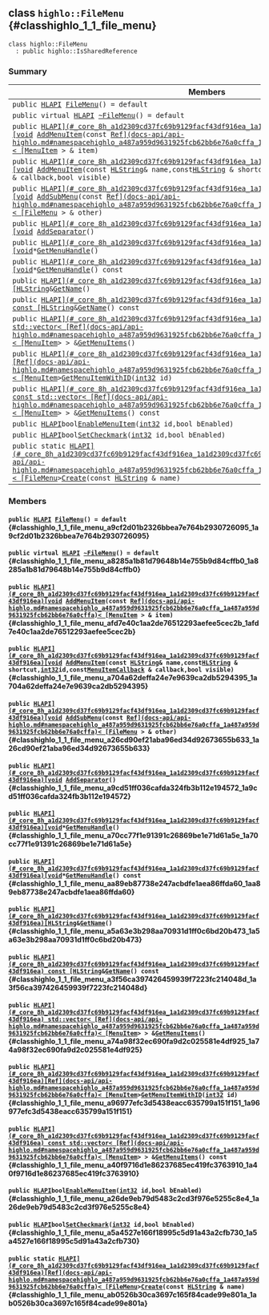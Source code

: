 ## class `highlo::FileMenu` {#classhighlo_1_1_file_menu}

```
class highlo::FileMenu
  : public highlo::IsSharedReference
```

### Summary

 Members                        | Descriptions                                
--------------------------------|---------------------------------------------
`public `[`HLAPI`](#_core_8h_a1d2309cd37fc69b9129facf43df916ea_1a1d2309cd37fc69b9129facf43df916ea)` `[`FileMenu`](#classhighlo_1_1_file_menu_a9cf2d01b2326bbea7e764b2930726095_1a9cf2d01b2326bbea7e764b2930726095)`() = default` | 
`public virtual `[`HLAPI`](#_core_8h_a1d2309cd37fc69b9129facf43df916ea_1a1d2309cd37fc69b9129facf43df916ea)` `[`~FileMenu`](#classhighlo_1_1_file_menu_a8285a1b81d79648b14e755b9d84cffb0_1a8285a1b81d79648b14e755b9d84cffb0)`() = default` | 
`public `[`HLAPI](#_core_8h_a1d2309cd37fc69b9129facf43df916ea_1a1d2309cd37fc69b9129facf43df916ea)[void`](#imgui__impl__opengl3__loader_8h_ac668e7cffd9e2e9cfee428b9b2f34fa7_1ac668e7cffd9e2e9cfee428b9b2f34fa7)` `[`AddMenuItem`](#classhighlo_1_1_file_menu_afd7e40c1aa2de76512293aefee5cec2b_1afd7e40c1aa2de76512293aefee5cec2b)`(const `[`Ref](docs-api/api-highlo.md#namespacehighlo_a487a959d9631925fcb62bb6e76a0cffa_1a487a959d9631925fcb62bb6e76a0cffa)< [MenuItem`](docs-api/api-highlo--MenuItem.md#structhighlo_1_1_menu_item)` > & item)` | 
`public `[`HLAPI](#_core_8h_a1d2309cd37fc69b9129facf43df916ea_1a1d2309cd37fc69b9129facf43df916ea)[void`](#imgui__impl__opengl3__loader_8h_ac668e7cffd9e2e9cfee428b9b2f34fa7_1ac668e7cffd9e2e9cfee428b9b2f34fa7)` `[`AddMenuItem`](#classhighlo_1_1_file_menu_a704a62deffa24e7e9639ca2db5294395_1a704a62deffa24e7e9639ca2db5294395)`(const `[`HLString`](docs-api/api-highlo.md#namespacehighlo_aae9b5b2474b992680f5555779f4bd538_1aae9b5b2474b992680f5555779f4bd538)` & name,const `[`HLString`](docs-api/api-highlo.md#namespacehighlo_aae9b5b2474b992680f5555779f4bd538_1aae9b5b2474b992680f5555779f4bd538)` & shortcut,`[`int32`](#_base_types_8h_a43d43196463bde49cb067f5c20ab8481_1a43d43196463bde49cb067f5c20ab8481)` id,const `[`MenuItemCallback`](docs-api/api-highlo.md#namespacehighlo_a9281d709bf5dbf230c9ec7fdc5c43ef3_1a9281d709bf5dbf230c9ec7fdc5c43ef3)` & callback,bool visible)` | 
`public `[`HLAPI](#_core_8h_a1d2309cd37fc69b9129facf43df916ea_1a1d2309cd37fc69b9129facf43df916ea)[void`](#imgui__impl__opengl3__loader_8h_ac668e7cffd9e2e9cfee428b9b2f34fa7_1ac668e7cffd9e2e9cfee428b9b2f34fa7)` `[`AddSubMenu`](#classhighlo_1_1_file_menu_a26cd90ef21aba96ed34d92673655b633_1a26cd90ef21aba96ed34d92673655b633)`(const `[`Ref](docs-api/api-highlo.md#namespacehighlo_a487a959d9631925fcb62bb6e76a0cffa_1a487a959d9631925fcb62bb6e76a0cffa)< [FileMenu`](#classhighlo_1_1_file_menu)` > & other)` | 
`public `[`HLAPI](#_core_8h_a1d2309cd37fc69b9129facf43df916ea_1a1d2309cd37fc69b9129facf43df916ea)[void`](#imgui__impl__opengl3__loader_8h_ac668e7cffd9e2e9cfee428b9b2f34fa7_1ac668e7cffd9e2e9cfee428b9b2f34fa7)` `[`AddSeparator`](#classhighlo_1_1_file_menu_a9cd51ff036cafda324fb3b112e194572_1a9cd51ff036cafda324fb3b112e194572)`()` | 
`public `[`HLAPI](#_core_8h_a1d2309cd37fc69b9129facf43df916ea_1a1d2309cd37fc69b9129facf43df916ea)[void`](#imgui__impl__opengl3__loader_8h_ac668e7cffd9e2e9cfee428b9b2f34fa7_1ac668e7cffd9e2e9cfee428b9b2f34fa7)` * `[`GetMenuHandle`](#classhighlo_1_1_file_menu_a70cc77f1e91391c26869be1e71d61a5e_1a70cc77f1e91391c26869be1e71d61a5e)`()` | 
`public `[`HLAPI](#_core_8h_a1d2309cd37fc69b9129facf43df916ea_1a1d2309cd37fc69b9129facf43df916ea)[void`](#imgui__impl__opengl3__loader_8h_ac668e7cffd9e2e9cfee428b9b2f34fa7_1ac668e7cffd9e2e9cfee428b9b2f34fa7)` * `[`GetMenuHandle`](#classhighlo_1_1_file_menu_aa89eb87738e247acbdfe1aea86ffda60_1aa89eb87738e247acbdfe1aea86ffda60)`() const` | 
`public `[`HLAPI](#_core_8h_a1d2309cd37fc69b9129facf43df916ea_1a1d2309cd37fc69b9129facf43df916ea)[HLString`](docs-api/api-highlo.md#namespacehighlo_aae9b5b2474b992680f5555779f4bd538_1aae9b5b2474b992680f5555779f4bd538)` & `[`GetName`](#classhighlo_1_1_file_menu_a5a63e3b298aa70931d1ff0c6bd20b473_1a5a63e3b298aa70931d1ff0c6bd20b473)`()` | 
`public `[`HLAPI](#_core_8h_a1d2309cd37fc69b9129facf43df916ea_1a1d2309cd37fc69b9129facf43df916ea) const [HLString`](docs-api/api-highlo.md#namespacehighlo_aae9b5b2474b992680f5555779f4bd538_1aae9b5b2474b992680f5555779f4bd538)` & `[`GetName`](#classhighlo_1_1_file_menu_a3f56ca397426459939f7223fc214048d_1a3f56ca397426459939f7223fc214048d)`() const` | 
`public `[`HLAPI](#_core_8h_a1d2309cd37fc69b9129facf43df916ea_1a1d2309cd37fc69b9129facf43df916ea) std::vector< [Ref](docs-api/api-highlo.md#namespacehighlo_a487a959d9631925fcb62bb6e76a0cffa_1a487a959d9631925fcb62bb6e76a0cffa)< [MenuItem`](docs-api/api-highlo--MenuItem.md#structhighlo_1_1_menu_item)` > > & `[`GetMenuItems`](#classhighlo_1_1_file_menu_a74a98f32ec690fa9d2c025581e4df925_1a74a98f32ec690fa9d2c025581e4df925)`()` | 
`public `[`HLAPI](#_core_8h_a1d2309cd37fc69b9129facf43df916ea_1a1d2309cd37fc69b9129facf43df916ea)[Ref](docs-api/api-highlo.md#namespacehighlo_a487a959d9631925fcb62bb6e76a0cffa_1a487a959d9631925fcb62bb6e76a0cffa)< [MenuItem`](docs-api/api-highlo--MenuItem.md#structhighlo_1_1_menu_item)` > `[`GetMenuItemWithID`](#classhighlo_1_1_file_menu_a96977efc3d5438eacc635799a151f151_1a96977efc3d5438eacc635799a151f151)`(`[`int32`](#_base_types_8h_a43d43196463bde49cb067f5c20ab8481_1a43d43196463bde49cb067f5c20ab8481)` id)` | 
`public `[`HLAPI](#_core_8h_a1d2309cd37fc69b9129facf43df916ea_1a1d2309cd37fc69b9129facf43df916ea) const std::vector< [Ref](docs-api/api-highlo.md#namespacehighlo_a487a959d9631925fcb62bb6e76a0cffa_1a487a959d9631925fcb62bb6e76a0cffa)< [MenuItem`](docs-api/api-highlo--MenuItem.md#structhighlo_1_1_menu_item)` > > & `[`GetMenuItems`](#classhighlo_1_1_file_menu_a40f9716d1e86237685ec419fc3763910_1a40f9716d1e86237685ec419fc3763910)`() const` | 
`public `[`HLAPI`](#_core_8h_a1d2309cd37fc69b9129facf43df916ea_1a1d2309cd37fc69b9129facf43df916ea)` bool `[`EnableMenuItem`](#classhighlo_1_1_file_menu_a26de9eb79d5483c2cd3f976e5255c8e4_1a26de9eb79d5483c2cd3f976e5255c8e4)`(`[`int32`](#_base_types_8h_a43d43196463bde49cb067f5c20ab8481_1a43d43196463bde49cb067f5c20ab8481)` id,bool bEnabled)` | 
`public `[`HLAPI`](#_core_8h_a1d2309cd37fc69b9129facf43df916ea_1a1d2309cd37fc69b9129facf43df916ea)` bool `[`SetCheckmark`](#classhighlo_1_1_file_menu_a5a4527e166f18995c5d91a43a2cfb730_1a5a4527e166f18995c5d91a43a2cfb730)`(`[`int32`](#_base_types_8h_a43d43196463bde49cb067f5c20ab8481_1a43d43196463bde49cb067f5c20ab8481)` id,bool bEnabled)` | 
`public static `[`HLAPI](#_core_8h_a1d2309cd37fc69b9129facf43df916ea_1a1d2309cd37fc69b9129facf43df916ea)[Ref](docs-api/api-highlo.md#namespacehighlo_a487a959d9631925fcb62bb6e76a0cffa_1a487a959d9631925fcb62bb6e76a0cffa)< [FileMenu`](#classhighlo_1_1_file_menu)` > `[`Create`](#classhighlo_1_1_file_menu_ab0526b30ca3697c165f84cade99e801a_1ab0526b30ca3697c165f84cade99e801a)`(const `[`HLString`](docs-api/api-highlo.md#namespacehighlo_aae9b5b2474b992680f5555779f4bd538_1aae9b5b2474b992680f5555779f4bd538)` & name)` | 

### Members

#### `public `[`HLAPI`](#_core_8h_a1d2309cd37fc69b9129facf43df916ea_1a1d2309cd37fc69b9129facf43df916ea)` `[`FileMenu`](#classhighlo_1_1_file_menu_a9cf2d01b2326bbea7e764b2930726095_1a9cf2d01b2326bbea7e764b2930726095)`() = default` {#classhighlo_1_1_file_menu_a9cf2d01b2326bbea7e764b2930726095_1a9cf2d01b2326bbea7e764b2930726095}

#### `public virtual `[`HLAPI`](#_core_8h_a1d2309cd37fc69b9129facf43df916ea_1a1d2309cd37fc69b9129facf43df916ea)` `[`~FileMenu`](#classhighlo_1_1_file_menu_a8285a1b81d79648b14e755b9d84cffb0_1a8285a1b81d79648b14e755b9d84cffb0)`() = default` {#classhighlo_1_1_file_menu_a8285a1b81d79648b14e755b9d84cffb0_1a8285a1b81d79648b14e755b9d84cffb0}

#### `public `[`HLAPI](#_core_8h_a1d2309cd37fc69b9129facf43df916ea_1a1d2309cd37fc69b9129facf43df916ea)[void`](#imgui__impl__opengl3__loader_8h_ac668e7cffd9e2e9cfee428b9b2f34fa7_1ac668e7cffd9e2e9cfee428b9b2f34fa7)` `[`AddMenuItem`](#classhighlo_1_1_file_menu_afd7e40c1aa2de76512293aefee5cec2b_1afd7e40c1aa2de76512293aefee5cec2b)`(const `[`Ref](docs-api/api-highlo.md#namespacehighlo_a487a959d9631925fcb62bb6e76a0cffa_1a487a959d9631925fcb62bb6e76a0cffa)< [MenuItem`](docs-api/api-highlo--MenuItem.md#structhighlo_1_1_menu_item)` > & item)` {#classhighlo_1_1_file_menu_afd7e40c1aa2de76512293aefee5cec2b_1afd7e40c1aa2de76512293aefee5cec2b}

#### `public `[`HLAPI](#_core_8h_a1d2309cd37fc69b9129facf43df916ea_1a1d2309cd37fc69b9129facf43df916ea)[void`](#imgui__impl__opengl3__loader_8h_ac668e7cffd9e2e9cfee428b9b2f34fa7_1ac668e7cffd9e2e9cfee428b9b2f34fa7)` `[`AddMenuItem`](#classhighlo_1_1_file_menu_a704a62deffa24e7e9639ca2db5294395_1a704a62deffa24e7e9639ca2db5294395)`(const `[`HLString`](docs-api/api-highlo.md#namespacehighlo_aae9b5b2474b992680f5555779f4bd538_1aae9b5b2474b992680f5555779f4bd538)` & name,const `[`HLString`](docs-api/api-highlo.md#namespacehighlo_aae9b5b2474b992680f5555779f4bd538_1aae9b5b2474b992680f5555779f4bd538)` & shortcut,`[`int32`](#_base_types_8h_a43d43196463bde49cb067f5c20ab8481_1a43d43196463bde49cb067f5c20ab8481)` id,const `[`MenuItemCallback`](docs-api/api-highlo.md#namespacehighlo_a9281d709bf5dbf230c9ec7fdc5c43ef3_1a9281d709bf5dbf230c9ec7fdc5c43ef3)` & callback,bool visible)` {#classhighlo_1_1_file_menu_a704a62deffa24e7e9639ca2db5294395_1a704a62deffa24e7e9639ca2db5294395}

#### `public `[`HLAPI](#_core_8h_a1d2309cd37fc69b9129facf43df916ea_1a1d2309cd37fc69b9129facf43df916ea)[void`](#imgui__impl__opengl3__loader_8h_ac668e7cffd9e2e9cfee428b9b2f34fa7_1ac668e7cffd9e2e9cfee428b9b2f34fa7)` `[`AddSubMenu`](#classhighlo_1_1_file_menu_a26cd90ef21aba96ed34d92673655b633_1a26cd90ef21aba96ed34d92673655b633)`(const `[`Ref](docs-api/api-highlo.md#namespacehighlo_a487a959d9631925fcb62bb6e76a0cffa_1a487a959d9631925fcb62bb6e76a0cffa)< [FileMenu`](#classhighlo_1_1_file_menu)` > & other)` {#classhighlo_1_1_file_menu_a26cd90ef21aba96ed34d92673655b633_1a26cd90ef21aba96ed34d92673655b633}

#### `public `[`HLAPI](#_core_8h_a1d2309cd37fc69b9129facf43df916ea_1a1d2309cd37fc69b9129facf43df916ea)[void`](#imgui__impl__opengl3__loader_8h_ac668e7cffd9e2e9cfee428b9b2f34fa7_1ac668e7cffd9e2e9cfee428b9b2f34fa7)` `[`AddSeparator`](#classhighlo_1_1_file_menu_a9cd51ff036cafda324fb3b112e194572_1a9cd51ff036cafda324fb3b112e194572)`()` {#classhighlo_1_1_file_menu_a9cd51ff036cafda324fb3b112e194572_1a9cd51ff036cafda324fb3b112e194572}

#### `public `[`HLAPI](#_core_8h_a1d2309cd37fc69b9129facf43df916ea_1a1d2309cd37fc69b9129facf43df916ea)[void`](#imgui__impl__opengl3__loader_8h_ac668e7cffd9e2e9cfee428b9b2f34fa7_1ac668e7cffd9e2e9cfee428b9b2f34fa7)` * `[`GetMenuHandle`](#classhighlo_1_1_file_menu_a70cc77f1e91391c26869be1e71d61a5e_1a70cc77f1e91391c26869be1e71d61a5e)`()` {#classhighlo_1_1_file_menu_a70cc77f1e91391c26869be1e71d61a5e_1a70cc77f1e91391c26869be1e71d61a5e}

#### `public `[`HLAPI](#_core_8h_a1d2309cd37fc69b9129facf43df916ea_1a1d2309cd37fc69b9129facf43df916ea)[void`](#imgui__impl__opengl3__loader_8h_ac668e7cffd9e2e9cfee428b9b2f34fa7_1ac668e7cffd9e2e9cfee428b9b2f34fa7)` * `[`GetMenuHandle`](#classhighlo_1_1_file_menu_aa89eb87738e247acbdfe1aea86ffda60_1aa89eb87738e247acbdfe1aea86ffda60)`() const` {#classhighlo_1_1_file_menu_aa89eb87738e247acbdfe1aea86ffda60_1aa89eb87738e247acbdfe1aea86ffda60}

#### `public `[`HLAPI](#_core_8h_a1d2309cd37fc69b9129facf43df916ea_1a1d2309cd37fc69b9129facf43df916ea)[HLString`](docs-api/api-highlo.md#namespacehighlo_aae9b5b2474b992680f5555779f4bd538_1aae9b5b2474b992680f5555779f4bd538)` & `[`GetName`](#classhighlo_1_1_file_menu_a5a63e3b298aa70931d1ff0c6bd20b473_1a5a63e3b298aa70931d1ff0c6bd20b473)`()` {#classhighlo_1_1_file_menu_a5a63e3b298aa70931d1ff0c6bd20b473_1a5a63e3b298aa70931d1ff0c6bd20b473}

#### `public `[`HLAPI](#_core_8h_a1d2309cd37fc69b9129facf43df916ea_1a1d2309cd37fc69b9129facf43df916ea) const [HLString`](docs-api/api-highlo.md#namespacehighlo_aae9b5b2474b992680f5555779f4bd538_1aae9b5b2474b992680f5555779f4bd538)` & `[`GetName`](#classhighlo_1_1_file_menu_a3f56ca397426459939f7223fc214048d_1a3f56ca397426459939f7223fc214048d)`() const` {#classhighlo_1_1_file_menu_a3f56ca397426459939f7223fc214048d_1a3f56ca397426459939f7223fc214048d}

#### `public `[`HLAPI](#_core_8h_a1d2309cd37fc69b9129facf43df916ea_1a1d2309cd37fc69b9129facf43df916ea) std::vector< [Ref](docs-api/api-highlo.md#namespacehighlo_a487a959d9631925fcb62bb6e76a0cffa_1a487a959d9631925fcb62bb6e76a0cffa)< [MenuItem`](docs-api/api-highlo--MenuItem.md#structhighlo_1_1_menu_item)` > > & `[`GetMenuItems`](#classhighlo_1_1_file_menu_a74a98f32ec690fa9d2c025581e4df925_1a74a98f32ec690fa9d2c025581e4df925)`()` {#classhighlo_1_1_file_menu_a74a98f32ec690fa9d2c025581e4df925_1a74a98f32ec690fa9d2c025581e4df925}

#### `public `[`HLAPI](#_core_8h_a1d2309cd37fc69b9129facf43df916ea_1a1d2309cd37fc69b9129facf43df916ea)[Ref](docs-api/api-highlo.md#namespacehighlo_a487a959d9631925fcb62bb6e76a0cffa_1a487a959d9631925fcb62bb6e76a0cffa)< [MenuItem`](docs-api/api-highlo--MenuItem.md#structhighlo_1_1_menu_item)` > `[`GetMenuItemWithID`](#classhighlo_1_1_file_menu_a96977efc3d5438eacc635799a151f151_1a96977efc3d5438eacc635799a151f151)`(`[`int32`](#_base_types_8h_a43d43196463bde49cb067f5c20ab8481_1a43d43196463bde49cb067f5c20ab8481)` id)` {#classhighlo_1_1_file_menu_a96977efc3d5438eacc635799a151f151_1a96977efc3d5438eacc635799a151f151}

#### `public `[`HLAPI](#_core_8h_a1d2309cd37fc69b9129facf43df916ea_1a1d2309cd37fc69b9129facf43df916ea) const std::vector< [Ref](docs-api/api-highlo.md#namespacehighlo_a487a959d9631925fcb62bb6e76a0cffa_1a487a959d9631925fcb62bb6e76a0cffa)< [MenuItem`](docs-api/api-highlo--MenuItem.md#structhighlo_1_1_menu_item)` > > & `[`GetMenuItems`](#classhighlo_1_1_file_menu_a40f9716d1e86237685ec419fc3763910_1a40f9716d1e86237685ec419fc3763910)`() const` {#classhighlo_1_1_file_menu_a40f9716d1e86237685ec419fc3763910_1a40f9716d1e86237685ec419fc3763910}

#### `public `[`HLAPI`](#_core_8h_a1d2309cd37fc69b9129facf43df916ea_1a1d2309cd37fc69b9129facf43df916ea)` bool `[`EnableMenuItem`](#classhighlo_1_1_file_menu_a26de9eb79d5483c2cd3f976e5255c8e4_1a26de9eb79d5483c2cd3f976e5255c8e4)`(`[`int32`](#_base_types_8h_a43d43196463bde49cb067f5c20ab8481_1a43d43196463bde49cb067f5c20ab8481)` id,bool bEnabled)` {#classhighlo_1_1_file_menu_a26de9eb79d5483c2cd3f976e5255c8e4_1a26de9eb79d5483c2cd3f976e5255c8e4}

#### `public `[`HLAPI`](#_core_8h_a1d2309cd37fc69b9129facf43df916ea_1a1d2309cd37fc69b9129facf43df916ea)` bool `[`SetCheckmark`](#classhighlo_1_1_file_menu_a5a4527e166f18995c5d91a43a2cfb730_1a5a4527e166f18995c5d91a43a2cfb730)`(`[`int32`](#_base_types_8h_a43d43196463bde49cb067f5c20ab8481_1a43d43196463bde49cb067f5c20ab8481)` id,bool bEnabled)` {#classhighlo_1_1_file_menu_a5a4527e166f18995c5d91a43a2cfb730_1a5a4527e166f18995c5d91a43a2cfb730}

#### `public static `[`HLAPI](#_core_8h_a1d2309cd37fc69b9129facf43df916ea_1a1d2309cd37fc69b9129facf43df916ea)[Ref](docs-api/api-highlo.md#namespacehighlo_a487a959d9631925fcb62bb6e76a0cffa_1a487a959d9631925fcb62bb6e76a0cffa)< [FileMenu`](#classhighlo_1_1_file_menu)` > `[`Create`](#classhighlo_1_1_file_menu_ab0526b30ca3697c165f84cade99e801a_1ab0526b30ca3697c165f84cade99e801a)`(const `[`HLString`](docs-api/api-highlo.md#namespacehighlo_aae9b5b2474b992680f5555779f4bd538_1aae9b5b2474b992680f5555779f4bd538)` & name)` {#classhighlo_1_1_file_menu_ab0526b30ca3697c165f84cade99e801a_1ab0526b30ca3697c165f84cade99e801a}

